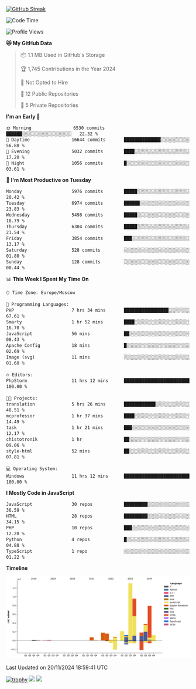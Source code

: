 [![GitHub Streak](https://github-readme-streak-stats.herokuapp.com/?user=yogik10)](https://git.io/streak-stats)
<!--START_SECTION:waka-->
![Code Time](http://img.shields.io/badge/Code%20Time-1%2C004%20hrs%2015%20mins-blue)

![Profile Views](http://img.shields.io/badge/Profile%20Views-0-blue)

**🐱 My GitHub Data** 

> 📦 1.1 MB Used in GitHub's Storage 
 > 
> 🏆 1,745 Contributions in the Year 2024
 > 
> 🚫 Not Opted to Hire
 > 
> 📜 12 Public Repositories 
 > 
> 🔑 5 Private Repositories 
 > 
**I'm an Early 🐤** 

```text
🌞 Morning                6530 commits        ██████░░░░░░░░░░░░░░░░░░░   22.32 % 
🌆 Daytime                16644 commits       ██████████████░░░░░░░░░░░   56.88 % 
🌃 Evening                5032 commits        ████░░░░░░░░░░░░░░░░░░░░░   17.20 % 
🌙 Night                  1056 commits        █░░░░░░░░░░░░░░░░░░░░░░░░   03.61 % 
```
📅 **I'm Most Productive on Tuesday** 

```text
Monday                   5976 commits        █████░░░░░░░░░░░░░░░░░░░░   20.42 % 
Tuesday                  6974 commits        ██████░░░░░░░░░░░░░░░░░░░   23.83 % 
Wednesday                5498 commits        █████░░░░░░░░░░░░░░░░░░░░   18.79 % 
Thursday                 6304 commits        █████░░░░░░░░░░░░░░░░░░░░   21.54 % 
Friday                   3854 commits        ███░░░░░░░░░░░░░░░░░░░░░░   13.17 % 
Saturday                 528 commits         ░░░░░░░░░░░░░░░░░░░░░░░░░   01.80 % 
Sunday                   128 commits         ░░░░░░░░░░░░░░░░░░░░░░░░░   00.44 % 
```


📊 **This Week I Spent My Time On** 

```text
🕑︎ Time Zone: Europe/Moscow

💬 Programming Languages: 
PHP                      7 hrs 34 mins       █████████████████░░░░░░░░   67.61 % 
Smarty                   1 hr 52 mins        ████░░░░░░░░░░░░░░░░░░░░░   16.70 % 
JavaScript               56 mins             ██░░░░░░░░░░░░░░░░░░░░░░░   08.43 % 
Apache Config            18 mins             █░░░░░░░░░░░░░░░░░░░░░░░░   02.69 % 
Image (svg)              11 mins             ░░░░░░░░░░░░░░░░░░░░░░░░░   01.68 % 

🔥 Editors: 
PhpStorm                 11 hrs 12 mins      █████████████████████████   100.00 % 

🐱‍💻 Projects: 
translation              5 hrs 26 mins       ████████████░░░░░░░░░░░░░   48.51 % 
mcprofessor              1 hr 37 mins        ████░░░░░░░░░░░░░░░░░░░░░   14.49 % 
task                     1 hr 21 mins        ███░░░░░░░░░░░░░░░░░░░░░░   12.17 % 
chistotronik             1 hr                ██░░░░░░░░░░░░░░░░░░░░░░░   09.06 % 
style-html               52 mins             ██░░░░░░░░░░░░░░░░░░░░░░░   07.81 % 

💻 Operating System: 
Windows                  11 hrs 12 mins      █████████████████████████   100.00 % 
```

**I Mostly Code in JavaScript** 

```text
JavaScript               30 repos            █████████░░░░░░░░░░░░░░░░   36.59 % 
HTML                     28 repos            █████████░░░░░░░░░░░░░░░░   34.15 % 
PHP                      10 repos            ███░░░░░░░░░░░░░░░░░░░░░░   12.20 % 
Python                   4 repos             █░░░░░░░░░░░░░░░░░░░░░░░░   04.88 % 
TypeScript               1 repo              ░░░░░░░░░░░░░░░░░░░░░░░░░   01.22 % 
```



**Timeline**

![Lines of Code chart](https://raw.githubusercontent.com/Yogik10/Yogik10/main/assets/bar_graph.png)


 Last Updated on 20/11/2024 18:59:41 UTC
<!--END_SECTION:waka-->
[![trophy](https://github-profile-trophy.vercel.app/?username=yogik10)](https://github.com/ryo-ma/github-profile-trophy)
![](https://github-profile-summary-cards.vercel.app/api/cards/profile-details?username=yogik10&theme=solarized_dark)
![](https://github-profile-summary-cards.vercel.app/api/cards/most-commit-language?username=yogik10&theme=solarized_dark)


